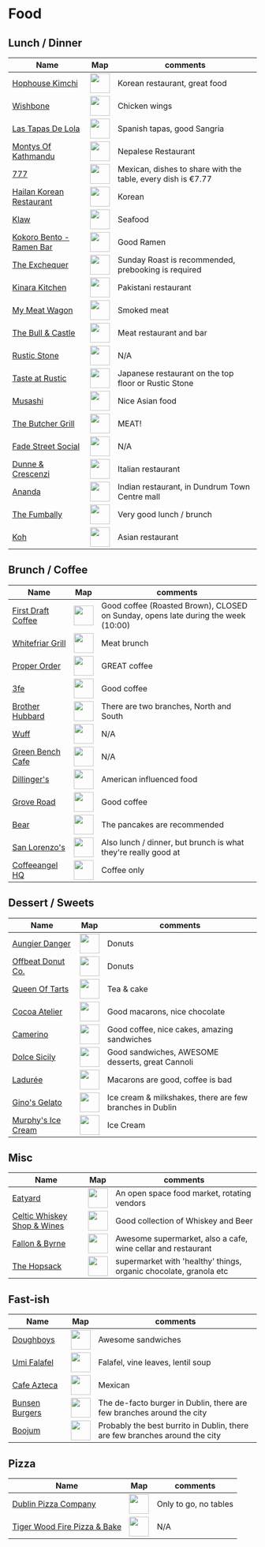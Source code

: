 # Food

## Lunch / Dinner

| Name | Map | comments |
| ---- | --- | -------- |
| [Hophouse Kimchi](http://www.hophouse.ie/) | [<img src="https://upload.wikimedia.org/wikipedia/en/1/19/Google_Maps_Icon.png" width="40" height="40">](https://goo.gl/maps/qtkMAspzM4n)| Korean restaurant, great food |
| [Wishbone](https://www.wishbone-dublin.com/) | [<img src="https://upload.wikimedia.org/wikipedia/en/1/19/Google_Maps_Icon.png" width="40" height="40">](https://goo.gl/maps/pERvwhk1jPN2)| Chicken wings |
| [Las Tapas De Lola](http://lastapasdelola.com/) | [<img src="https://upload.wikimedia.org/wikipedia/en/1/19/Google_Maps_Icon.png" width="40" height="40">](https://goo.gl/maps/fHb39xXJPrQ2)| Spanish tapas, good Sangria |
| [Montys Of Kathmandu](http://www.montys.ie/) | [<img src="https://upload.wikimedia.org/wikipedia/en/1/19/Google_Maps_Icon.png" width="40" height="40">](https://goo.gl/maps/41Fz6Pa8euP2)| Nepalese Restaurant |
| [777](http://www.777.ie/) | [<img src="https://upload.wikimedia.org/wikipedia/en/1/19/Google_Maps_Icon.png" width="40" height="40">](https://goo.gl/maps/fKtiG2Nkhps)| Mexican, dishes to share with the table, every dish is €7.77 |
| [Hailan Korean Restaurant](https://www.facebook.com/HailanKorean/) | [<img src="https://upload.wikimedia.org/wikipedia/en/1/19/Google_Maps_Icon.png" width="40" height="40">](https://goo.gl/maps/Qg7MFNMK9C42)| Korean |
| [Klaw](http://klaw.ie/) | [<img src="https://upload.wikimedia.org/wikipedia/en/1/19/Google_Maps_Icon.png" width="40" height="40">](https://goo.gl/maps/74CCqSKLTiQ2)| Seafood |
| [Kokoro Bento - Ramen Bar](http://www.kokorosushibento.com/) | [<img src="https://upload.wikimedia.org/wikipedia/en/1/19/Google_Maps_Icon.png" width="40" height="40">](https://goo.gl/maps/u9MLrbhzo3F2)| Good Ramen |
| [The Exchequer](http://www.theexchequer.ie/) | [<img src="https://upload.wikimedia.org/wikipedia/en/1/19/Google_Maps_Icon.png" width="40" height="40">](https://goo.gl/maps/pPsgYMcmE592)| Sunday Roast is recommended, prebooking is required |
| [Kinara Kitchen](http://www.kinarakitchen.ie/) | [<img src="https://upload.wikimedia.org/wikipedia/en/1/19/Google_Maps_Icon.png" width="40" height="40">](https://goo.gl/maps/zVPHbJVVbKE2)| Pakistani restaurant |
| [My Meat Wagon](http://mymeatwagon.ie/) | [<img src="https://upload.wikimedia.org/wikipedia/en/1/19/Google_Maps_Icon.png" width="40" height="40">](https://goo.gl/maps/bnZW63rN1UH2)| Smoked meat |
| [The Bull & Castle](http://www.fxbuckley.ie/the-bull-and-castle/) | [<img src="https://upload.wikimedia.org/wikipedia/en/1/19/Google_Maps_Icon.png" width="40" height="40">](https://goo.gl/maps/NHk6UuST9Fp)| Meat restaurant and bar |
| [Rustic Stone](http://www.rusticstone.ie/) | [<img src="https://upload.wikimedia.org/wikipedia/en/1/19/Google_Maps_Icon.png" width="40" height="40">](https://goo.gl/maps/YYnwX61pcWG2)| N/A |
| [Taste at Rustic](http://www.tasteatrustic.com/) | [<img src="https://upload.wikimedia.org/wikipedia/en/1/19/Google_Maps_Icon.png" width="40" height="40">](https://goo.gl/maps/YYnwX61pcWG2)| Japanese restaurant on the top floor or Rustic Stone |
| [Musashi](http://www.musashidublin.com/capel-street/) | [<img src="https://upload.wikimedia.org/wikipedia/en/1/19/Google_Maps_Icon.png" width="40" height="40">](https://goo.gl/maps/c9gvrVgfcg42)| Nice Asian food |
| [The Butcher Grill](http://www.thebutchergrill.ie/) | [<img src="https://upload.wikimedia.org/wikipedia/en/1/19/Google_Maps_Icon.png" width="40" height="40">](https://goo.gl/maps/HsLLNkMkSAP2)| MEAT! |
| [Fade Street Social](http://www.fadestreetsocial.com/) | [<img src="https://upload.wikimedia.org/wikipedia/en/1/19/Google_Maps_Icon.png" width="40" height="40">](https://goo.gl/maps/YYnwX61pcWG2)| N/A |
| [Dunne & Crescenzi](http://www.dunneandcrescenzi.com/restaurants/book-a-table.154.html) | [<img src="https://upload.wikimedia.org/wikipedia/en/1/19/Google_Maps_Icon.png" width="40" height="40">](https://goo.gl/maps/LDNmdS29fDN2)| Italian restaurant |
| [Ananda](http://anandarestaurant.ie/) | [<img src="https://upload.wikimedia.org/wikipedia/en/1/19/Google_Maps_Icon.png" width="40" height="40">](https://goo.gl/maps/Wur9sM45bxo)| Indian restaurant, in Dundrum Town Centre mall |
| [The Fumbally](http://thefumbally.ie/) | [<img src="https://upload.wikimedia.org/wikipedia/en/1/19/Google_Maps_Icon.png" width="40" height="40">](https://goo.gl/maps/AVwXra5nT7w)| Very good lunch / brunch |
| [Koh](http://www.koh.ie/) | [<img src="https://upload.wikimedia.org/wikipedia/en/1/19/Google_Maps_Icon.png" width="40" height="40">](https://goo.gl/maps/tC4YoeZ7tpE2)| Asian restaurant |


## Brunch / Coffee

| Name | Map | comments |
| ---- | --- | -------- |
| [First Draft Coffee](http://www.firstdraftcoffee.com/) | [<img src="https://upload.wikimedia.org/wikipedia/en/1/19/Google_Maps_Icon.png" width="40" height="40">](https://goo.gl/maps/Ybdn1Bj6GSJ2)| Good coffee (Roasted Brown), CLOSED on Sunday, opens late during the week (10:00) |
| [Whitefriar Grill](http://www.whitefriargrill.ie/restaurant-dublin-brunch/) | [<img src="https://upload.wikimedia.org/wikipedia/en/1/19/Google_Maps_Icon.png" width="40" height="40">](https://goo.gl/maps/QjmorrtcHty)| Meat brunch |
| [Proper Order](http://www.properordercoffeeco.com/) | [<img src="https://upload.wikimedia.org/wikipedia/en/1/19/Google_Maps_Icon.png" width="40" height="40">](https://goo.gl/maps/45NNY3rVaTr)| GREAT coffee |
| [3fe](https://www.3fe.com/) | [<img src="https://upload.wikimedia.org/wikipedia/en/1/19/Google_Maps_Icon.png" width="40" height="40">](https://goo.gl/maps/wnkhFB23tfB2)| Good coffee |
| [Brother Hubbard](https://brotherhubbard.ie/) | [<img src="https://upload.wikimedia.org/wikipedia/en/1/19/Google_Maps_Icon.png" width="40" height="40">](https://goo.gl/maps/vfcZjgkabnm)| There are two branches, North and South |
| [Wuff](http://www.wuff.ie/) | [<img src="https://upload.wikimedia.org/wikipedia/en/1/19/Google_Maps_Icon.png" width="40" height="40">](https://goo.gl/maps/BugGauHFEQM2)| N/A |
| [Green Bench Cafe](http://greenbenchcafe.com/) | [<img src="https://upload.wikimedia.org/wikipedia/en/1/19/Google_Maps_Icon.png" width="40" height="40">](https://goo.gl/maps/d5SVW6TJ6wF2)| N/A |
| [Dillinger's](http://www.dillingers.ie/) | [<img src="https://upload.wikimedia.org/wikipedia/en/1/19/Google_Maps_Icon.png" width="40" height="40">](https://goo.gl/maps/bSDh3EuNJjr)| American influenced food |
| [Grove Road](http://www.groveroadcafe.ie/) | [<img src="https://upload.wikimedia.org/wikipedia/en/1/19/Google_Maps_Icon.png" width="40" height="40">](https://goo.gl/maps/TVNMCQsXNE12)| Good coffee |
| [Bear](http://www.joburger.ie/bear) | [<img src="https://upload.wikimedia.org/wikipedia/en/1/19/Google_Maps_Icon.png" width="40" height="40">](https://goo.gl/maps/NmeZE9Sv9kn)| The pancakes are recommended |
| [San Lorenzo's](http://www.sanlorenzos.ie/) | [<img src="https://upload.wikimedia.org/wikipedia/en/1/19/Google_Maps_Icon.png" width="40" height="40">](https://goo.gl/maps/j7EMSTdYuku)| Also lunch / dinner, but brunch is what they're really good at |
| [Coffeeangel HQ](https://coffeeangel.com/) | [<img src="https://upload.wikimedia.org/wikipedia/en/1/19/Google_Maps_Icon.png" width="40" height="40">](https://goo.gl/maps/VPgqyZ4pscK2)| Coffee only |


## Dessert / Sweets

| Name | Map | comments |
| ---- | --- | -------- |
| [Aungier Danger](https://www.aungierdanger.ie/) | [<img src="https://upload.wikimedia.org/wikipedia/en/1/19/Google_Maps_Icon.png" width="40" height="40">](https://goo.gl/maps/XtCe5QyaHgt)| Donuts |
| [Offbeat Donut Co.](https://www.offbeatdonuts.com/) | [<img src="https://upload.wikimedia.org/wikipedia/en/1/19/Google_Maps_Icon.png" width="40" height="40">](https://goo.gl/maps/49AnzDjKG9y)| Donuts |
| [Queen Of Tarts](http://www.queenoftarts.ie/) | [<img src="https://upload.wikimedia.org/wikipedia/en/1/19/Google_Maps_Icon.png" width="40" height="40">](https://goo.gl/maps/2LgVwQrL9cn)| Tea & cake |
| [Cocoa Atelier](https://www.facebook.com/cocoaatelier/) | [<img src="https://upload.wikimedia.org/wikipedia/en/1/19/Google_Maps_Icon.png" width="40" height="40">](https://goo.gl/maps/msT9enFv57z)| Good macarons, nice chocolate |
| [Camerino](http://www.camerino.ie/) | [<img src="https://upload.wikimedia.org/wikipedia/en/1/19/Google_Maps_Icon.png" width="40" height="40">](https://goo.gl/maps/QCVsWVAJZY62)| Good coffee, nice cakes, amazing sandwiches |
| [Dolce Sicily](http://dolcesicily.ie/) | [<img src="https://upload.wikimedia.org/wikipedia/en/1/19/Google_Maps_Icon.png" width="40" height="40">](https://goo.gl/maps/j9Zs2rfMffL2)| Good sandwiches, AWESOME desserts, great Cannoli |
| [Ladurée](https://www.laduree.fr/en/laduree-dublin.html) | [<img src="https://upload.wikimedia.org/wikipedia/en/1/19/Google_Maps_Icon.png" width="40" height="40">](https://goo.gl/maps/TVNMCQsXNE1://goo.gl/maps/t6WZT9D8M9m)| Macarons are good, coffee is bad |
| [Gino's Gelato](http://www.ginosgelato.com/our-locations/georges-st/) | [<img src="https://upload.wikimedia.org/wikipedia/en/1/19/Google_Maps_Icon.png" width="40" height="40">](https://goo.gl/maps/osoPuNQ8oT12)| Ice cream & milkshakes, there are few branches in Dublin |
| [Murphy's Ice Cream](http://www.murphysicecream.ie/) | [<img src="https://upload.wikimedia.org/wikipedia/en/1/19/Google_Maps_Icon.png" width="40" height="40">](https://goo.gl/maps/GwGMF8MoAu22)| Ice Cream |


## Misc

| Name | Map | comments |
| ---- | --- | -------- |
| [Eatyard](https://the-eatyard.com/) | [<img src="https://upload.wikimedia.org/wikipedia/en/1/19/Google_Maps_Icon.png" width="40" height="40">](https://goo.gl/maps/Yi239ZDZTJU2)| An open space food market, rotating vendors |
| [Celtic Whiskey Shop & Wines](http://www.celticwhiskeyshop.com/) | [<img src="https://upload.wikimedia.org/wikipedia/en/1/19/Google_Maps_Icon.png" width="40" height="40">](https://goo.gl/maps/crZii26ZdgJ2)| Good collection of Whiskey and Beer |
| [Fallon & Byrne](http://www.fallonandbyrne.com/) | [<img src="https://upload.wikimedia.org/wikipedia/en/1/19/Google_Maps_Icon.png" width="40" height="40">](https://goo.gl/maps/Rv79A4QvoZr)| Awesome supermarket, also a cafe, wine cellar and restaurant |
| [The Hopsack](https://www.thehopsack.ie/) | [<img src="https://upload.wikimedia.org/wikipedia/en/1/19/Google_Maps_Icon.png" width="40" height="40">](https://goo.gl/maps/4C3yPr9FAfM2)| supermarket with 'healthy' things, organic chocolate, granola etc |


## Fast-ish

| Name | Map | comments |
| ---- | --- | -------- |
| [Doughboys](http://www.doughboys.ie/) | [<img src="https://upload.wikimedia.org/wikipedia/en/1/19/Google_Maps_Icon.png" width="40" height="40">](https://goo.gl/maps/78Z1Y1hXg5m)| Awesome sandwiches |
| [Umi Falafel](http://umifalafel.ie/) | [<img src="https://upload.wikimedia.org/wikipedia/en/1/19/Google_Maps_Icon.png" width="40" height="40">](https://goo.gl/maps/r1zwEJwsbk22)| Falafel, vine leaves, lentil soup |
| [Cafe Azteca](http://www.azteca.ie/) | [<img src="https://upload.wikimedia.org/wikipedia/en/1/19/Google_Maps_Icon.png" width="40" height="40">](https://goo.gl/maps/oetLTFy8P8o)| Mexican |
| [Bunsen Burgers](http://www.bunsen.ie/) | [<img src="https://upload.wikimedia.org/wikipedia/en/1/19/Google_Maps_Icon.png" width="40" height="40">](https://goo.gl/maps/KMLrmKbmvzQ2)| The de-facto burger in Dublin, there are few branches around the city |
| [Boojum](http://www.boojummex.com/) | [<img src="https://upload.wikimedia.org/wikipedia/en/1/19/Google_Maps_Icon.png" width="40" height="40">](https://goo.gl/maps/BUFiAmsa3U72)| Probably the best burrito in Dublin, there are few branches around the city |


## Pizza

| Name | Map | comments |
| ---- | --- | -------- |
| [Dublin Pizza Company](http://www.dublinpizzacompany.ie) | [<img src="https://upload.wikimedia.org/wikipedia/en/1/19/Google_Maps_Icon.png" width="40" height="40">](https://goo.gl/maps/zjkj1tFY3p82)| Only to go, no tables |
| [Tiger Wood Fire Pizza & Bake](http://www.tigerwfp.ie/) | [<img src="https://upload.wikimedia.org/wikipedia/en/1/19/Google_Maps_Icon.png" width="40" height="40">](https://goo.gl/maps/2TK9rxRuEts)| N/A |


